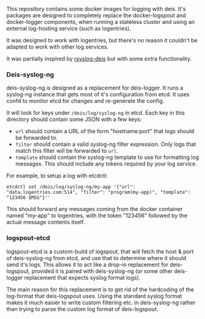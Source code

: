 This repository contains some docker images for logging with deis.  It's
packages are designed to completely replace the docker-logspout and
docker-logger components, when running a stateless cluster and using an
external log-hosting service (such as logentries).

It was designed to work with logentries, but there's no reason it couldn't be
adapted to work with other log services.

It was partially inspired by
[rsyslog-deis](https://github.com/everydayhero/rsyslog-deis) but with some
extra functionality.

### Deis-syslog-ng

deis-syslog-ng is designed as a replacement for deis-logger.  It runs a
syslog-ng instance that gets most of it's configuration from etcd.  It uses
confd to monitor etcd for changes and re-generate the config.

It will look for keys under `/deis/log/syslog-ng` in etcd.  Each key in this
directory should contain some JSON with a few keys:

* `url` should contain a URL of the form "hostname:port" that logs should be
  forwarded to.
* `filter` should contain a valid syslog-ng filter expression.  Only logs that
  match this filter will be forwarded to `url`.
* `template` should contain the syslog-ng template to use for formatting log
  messages.  This should include any tokens required by your log service.

For example, to setup a log with etcdctl:

    etcdctl set /deis/log/syslog-ng/my-app '{"url": "data.logentries.com:514", "filter": "program(my-app)", "template": "123456 $MSG"}''

This should forward any messages coming from the docker container named
"my-app" to logentries, with the token "123456" followed by the actual message
contents itself.

### logspout-etcd

logspout-etcd is a custom-build of logspout, that will fetch the host & port of
deis-syslog-ng from etcd, and use that to determine where it should send it's
logs.  This allows it to act like a drop-in replacement for deis-logspout,
provided it is paired with deis-syslog-ng (or some other deis-logger
replacement that expects syslog format logs).

The main reason for this replacement is to get rid of the hardcoding of the
log-format that deis-logspout uses.  Using the standard syslog format makes it
much easier to write custom filtering etc. in deis-syslog-ng rather than trying
to parse the custom log format of deis-logspout.

